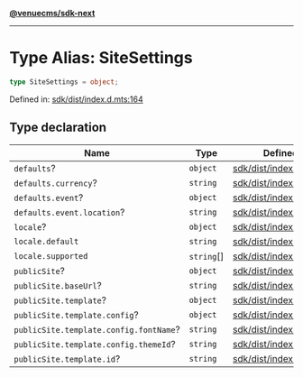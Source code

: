 [**@venuecms/sdk-next**](../Index.md)

***

# Type Alias: SiteSettings

```ts
type SiteSettings = object;
```

Defined in: [sdk/dist/index.d.mts:164](https://github.com/venuecms/sdk/blob/dfe07bbbcbeec8ddfda43f5a7fc98ecc9dc8ce66/packages/sdk/dist/index.d.mts#L164)

## Type declaration

| Name | Type | Defined in |
| ------ | ------ | ------ |
| <a id="defaults"></a> `defaults`? | `object` | [sdk/dist/index.d.mts:169](https://github.com/venuecms/sdk/blob/dfe07bbbcbeec8ddfda43f5a7fc98ecc9dc8ce66/packages/sdk/dist/index.d.mts#L169) |
| `defaults.currency`? | `string` | [sdk/dist/index.d.mts:170](https://github.com/venuecms/sdk/blob/dfe07bbbcbeec8ddfda43f5a7fc98ecc9dc8ce66/packages/sdk/dist/index.d.mts#L170) |
| `defaults.event`? | `object` | [sdk/dist/index.d.mts:171](https://github.com/venuecms/sdk/blob/dfe07bbbcbeec8ddfda43f5a7fc98ecc9dc8ce66/packages/sdk/dist/index.d.mts#L171) |
| `defaults.event.location`? | `string` | [sdk/dist/index.d.mts:172](https://github.com/venuecms/sdk/blob/dfe07bbbcbeec8ddfda43f5a7fc98ecc9dc8ce66/packages/sdk/dist/index.d.mts#L172) |
| <a id="locale"></a> `locale`? | `object` | [sdk/dist/index.d.mts:165](https://github.com/venuecms/sdk/blob/dfe07bbbcbeec8ddfda43f5a7fc98ecc9dc8ce66/packages/sdk/dist/index.d.mts#L165) |
| `locale.default` | `string` | [sdk/dist/index.d.mts:166](https://github.com/venuecms/sdk/blob/dfe07bbbcbeec8ddfda43f5a7fc98ecc9dc8ce66/packages/sdk/dist/index.d.mts#L166) |
| `locale.supported` | `string`[] | [sdk/dist/index.d.mts:167](https://github.com/venuecms/sdk/blob/dfe07bbbcbeec8ddfda43f5a7fc98ecc9dc8ce66/packages/sdk/dist/index.d.mts#L167) |
| <a id="publicsite"></a> `publicSite`? | `object` | [sdk/dist/index.d.mts:175](https://github.com/venuecms/sdk/blob/dfe07bbbcbeec8ddfda43f5a7fc98ecc9dc8ce66/packages/sdk/dist/index.d.mts#L175) |
| `publicSite.baseUrl`? | `string` | [sdk/dist/index.d.mts:176](https://github.com/venuecms/sdk/blob/dfe07bbbcbeec8ddfda43f5a7fc98ecc9dc8ce66/packages/sdk/dist/index.d.mts#L176) |
| `publicSite.template`? | `object` | [sdk/dist/index.d.mts:177](https://github.com/venuecms/sdk/blob/dfe07bbbcbeec8ddfda43f5a7fc98ecc9dc8ce66/packages/sdk/dist/index.d.mts#L177) |
| `publicSite.template.config`? | `object` | [sdk/dist/index.d.mts:179](https://github.com/venuecms/sdk/blob/dfe07bbbcbeec8ddfda43f5a7fc98ecc9dc8ce66/packages/sdk/dist/index.d.mts#L179) |
| `publicSite.template.config.fontName`? | `string` | [sdk/dist/index.d.mts:181](https://github.com/venuecms/sdk/blob/dfe07bbbcbeec8ddfda43f5a7fc98ecc9dc8ce66/packages/sdk/dist/index.d.mts#L181) |
| `publicSite.template.config.themeId`? | `string` | [sdk/dist/index.d.mts:180](https://github.com/venuecms/sdk/blob/dfe07bbbcbeec8ddfda43f5a7fc98ecc9dc8ce66/packages/sdk/dist/index.d.mts#L180) |
| `publicSite.template.id`? | `string` | [sdk/dist/index.d.mts:178](https://github.com/venuecms/sdk/blob/dfe07bbbcbeec8ddfda43f5a7fc98ecc9dc8ce66/packages/sdk/dist/index.d.mts#L178) |
